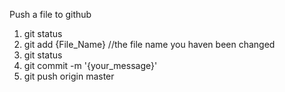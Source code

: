 Push a file to github
1. git status
2. git add {File_Name} //the file name you haven been changed
3. git status
4. git commit -m '{your_message}'
5. git push origin master
